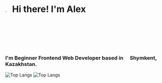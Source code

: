 <h1><img src="https://media.giphy.com/media/hvRJCLFzcasrR4ia7z/giphy.gif" width="3%"> Hi there! I'm Alex</h1>
<h3>I'm Beginner Frontend Web Developer based in <img src="https://icons.iconarchive.com/icons/wikipedia/flags/256/KZ-Kazakhstan-Flag-icon.png" width="13"> <b>Shymkent, Kazakhstan.</b></h3>



![Top Langs](https://github-readme-stats.vercel.app/api/top-langs/?username=alexandrmatviyenko&layout=compact)
![Top Langs](https://github-readme-stats.vercel.app/api/top-langs/?username=alexandrmatviyenko&hide_progress=false)
